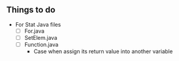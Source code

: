 ## Things to do

- For Stat Java files
  * [ ] For.java
  * [ ] SetElem.java
  * [ ] Function.java
      * Case when assign its return value into another variable
   
